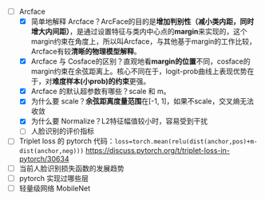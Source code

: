 - [ ] Arcface
    - [x] 简单地解释 Arcface？ArcFace的目的是**增加判别性（减小类内距，同时增大内间距）**，是通过设置特征与类内中心点的**margin**来实现的，这个margin约束在角度上，所以叫Arcface，与其他基于margin的工作比较，Arcface有较**清晰的物理模型解释**。
    - [x] Arcface 与 Cosface的区别？直观地看**margin的位置**不同，cosface的margin约束在余弦距离上。核心不同在于，logit-prob曲线上表现优势在于，对**难度样本(小prob)的约束**更强。
    - [x] Arcface 的默认超参数有哪些？scale 和 m。
    - [x] 为什么要 scale？**余弦距离度量范围**在[-1, 1]，如果不scale，交叉熵无法收敛
    - [x] 为什么要 Normalize？L2特征幅值较小时，容易受到干扰
    - [ ] 人脸识别的评价指标
- [ ] Triplet loss 的 pytorch 代码：`loss=torch.mean(relu(dist(anchor,pos)+m-dist(anchor,neg)))` https://discuss.pytorch.org/t/triplet-loss-in-pytorch/30634
- [ ] 当前人脸识别损失函数的发展趋势
- [ ] pytorch 实现过哪些层
- [ ] 轻量级网络 MobileNet
